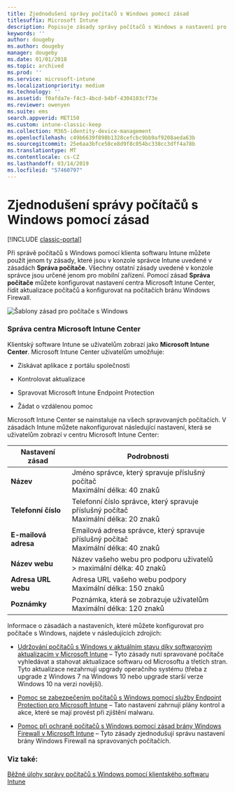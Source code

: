 ```yaml
---
title: Zjednodušení správy počítačů s Windows pomocí zásad
titlesuffix: Microsoft Intune
description: Popisuje zásady správy počítačů s Windows a nastavení pro Microsoft Intune Center.
keywords: ''
author: dougeby
ms.author: dougeby
manager: dougeby
ms.date: 01/01/2018
ms.topic: archived
ms.prod: ''
ms.service: microsoft-intune
ms.localizationpriority: medium
ms.technology: ''
ms.assetid: f0afda7e-f4c3-4bcd-b4bf-4304103cf73e
ms.reviewer: owenyen
ms.suite: ems
search.appverid: MET150
ms.custom: intune-classic-keep
ms.collection: M365-identity-device-management
ms.openlocfilehash: c49b6639f898b1328cefcbc9bb9af9208aeda63b
ms.sourcegitcommit: 25e6aa3bfce58ce8d9f8c054bc338cc3dff4a78b
ms.translationtype: MT
ms.contentlocale: cs-CZ
ms.lasthandoff: 03/14/2019
ms.locfileid: "57460797"
---
```

# <a name="use-policies-to-simplify-windows-pc-management"></a>Zjednodušení správy počítačů s Windows pomocí zásad

[!INCLUDE [classic-portal](includes/classic-portal.md)]

Při správě počítačů s Windows pomocí klienta softwaru Intune můžete použít jenom ty zásady, které jsou v konzole správce Intune uvedené v zásadách **Správa počítače**. Všechny ostatní zásady uvedené v konzole správce jsou určené jenom pro mobilní zařízení. Pomocí zásad **Správa počítače** můžete konfigurovat nastavení centra Microsoft Intune Center, řídit aktualizace počítačů a konfigurovat na počítačích bránu Windows Firewall.

![Šablony zásad pro počítače s Windows](media/pc_policy_template.png)

### <a name="manage-the-microsoft-intune-center"></a>Správa centra Microsoft Intune Center
Klientský software Intune se uživatelům zobrazí jako **Microsoft Intune Center**. Microsoft Intune Center uživatelům umožňuje:

-   Získávat aplikace z portálu společnosti

-   Kontrolovat aktualizace

-   Spravovat Microsoft Intune Endpoint Protection

-  Žádat o vzdálenou pomoc

Microsoft Intune Center se nainstaluje na všech spravovaných počítačích. V zásadách Intune můžete nakonfigurovat následující nastavení, která se uživatelům zobrazí v centru Microsoft Intune Center:

|Nastavení zásad|Podrobnosti|
|------------------|--------------------|
|**Název**|Jméno správce, který spravuje příslušný počítač<br />Maximální délka: 40 znaků|
|**Telefonní číslo**|Telefonní číslo správce, který spravuje příslušný počítač<br />Maximální délka: 20 znaků|
|**E-mailová adresa**|Emailová adresa správce, který spravuje příslušný počítač<br />Maximální délka: 40 znaků|
|**Název webu**|Název vašeho webu pro podporu uživatelů<br />> maximální délka: 40 znaků|
|**Adresa URL webu**|Adresa URL vašeho webu podpory<br />Maximální délka: 150 znaků|
|**Poznámky**|Poznámka, která se zobrazuje uživatelům<br />Maximální délka: 120 znaků|

Informace o zásadách a nastaveních, které můžete konfigurovat pro počítače s Windows, najdete v následujících zdrojích:

- [Udržování počítačů s Windows v aktuálním stavu díky softwarovým aktualizacím v Microsoft Intune](keep-windows-pcs-up-to-date-with-software-updates-in-microsoft-intune.md) – Tyto zásady nutí spravované počítače vyhledávat a stahovat aktualizace softwaru od Microsoftu a třetích stran. Tyto aktualizace nezahrnují upgrady operačního systému (třeba z upgrade z Windows 7 na Windows 10 nebo upgrade starší verze Windows 10 na verzi novější).

- [Pomoc se zabezpečením počítačů s Windows pomocí služby Endpoint Protection pro Microsoft Intune](help-secure-windows-pcs-with-endpoint-protection-for-microsoft-intune.md) – Tato nastavení zahrnují plány kontrol a akce, které se mají provést při zjištění malwaru.

- [Pomoc při ochraně počítačů s Windows pomocí zásad brány Windows Firewall v Microsoft Intune](help-protect-windows-pcs-using-windows-firewall-policies-in-microsoft-intune.md) – Tyto zásady zjednodušují správu nastavení brány Windows Firewall na spravovaných počítačích.


### <a name="see-also"></a>Viz také:

[Běžné úlohy správy počítačů s Windows pomocí klientského softwaru Intune](common-windows-pc-management-tasks-with-the-microsoft-intune-computer-client.md)
